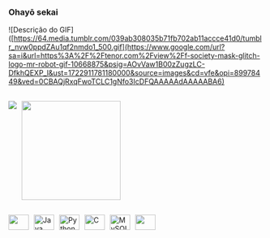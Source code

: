 ### Ohayō sekai
![Descrição do GIF]([https://64.media.tumblr.com/039ab308035b71fb702ab11accce41d0/tumblr_nvw0ppdZAu1qf2nmdo1_500.gif](https://www.google.com/url?sa=i&url=https%3A%2F%2Ftenor.com%2Fview%2Ff-society-mask-glitch-logo-mr-robot-gif-10668875&psig=AOvVaw1B00zZugzLC-DfkhQEXP_l&ust=1722911781180000&source=images&cd=vfe&opi=89978449&ved=0CBAQjRxqFwoTCLC1gNfo3IcDFQAAAAAdAAAAABA6)


##

<div style="display: flex; gap: 10px;">
  <picture>
    <source
      srcset="https://github-readme-stats.vercel.app/api?username=Wkyouma&show_icons=true&theme=dark"
      media="(prefers-color-scheme: dark)"
    />
    <source
      srcset="https://github-readme-stats.vercel.app/api?username=Wkyouma&show_icons=true&theme=dark"
      media="(prefers-color-scheme: purple), (prefers-color-scheme: no-preference)"
    />
    <img src="https://github-readme-stats.vercel.app/api?username=Wkyouma&show_icons=true&theme=dark" />
  </picture>

  <a href="https://github.com/Wkyouma/convoychat">
    <img height=195 src="https://github-readme-stats.vercel.app/api/top-langs?username=Wkyouma&layout=compact&langs_count=8&card_width=220&theme=dark" />
  </a>
</div>

##

<div style="display: flex; gap: 10px;">
  <img height="30" width="40" src="https://cdn.jsdelivr.net/gh/devicons/devicon@latest/icons/html5/html5-original.svg" />
  <img height="30" width="40" src="https://cdn.jsdelivr.net/gh/devicons/devicon@latest/icons/java/java-original.svg" alt="Java" />
  <img height="30" width="40" src="https://cdn.jsdelivr.net/gh/devicons/devicon@latest/icons/python/python-original.svg" alt="Python" />
  <img height="30" width="40" src="https://cdn.jsdelivr.net/gh/devicons/devicon@latest/icons/c/c-original.svg" alt="C" />
  <img height="30" width="40" src="https://cdn.jsdelivr.net/gh/devicons/devicon@latest/icons/mysql/mysql-original.svg" alt="MySQL" />
  <img height="30" width="40"src="https://cdn.jsdelivr.net/gh/devicons/devicon@latest/icons/flask/flask-original.svg" />
</div>
